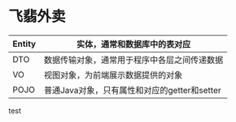 # 飞翡外卖
| Entity | 实体，通常和数据库中的表对应 |
| --- | --- |
| DTO | 数据传输对象，通常用于程序中各层之间传递数据 |
| VO | 视图对象，为前端展示数据提供的对象 |
| POJO | 普通Java对象，只有属性和对应的getter和setter |
test